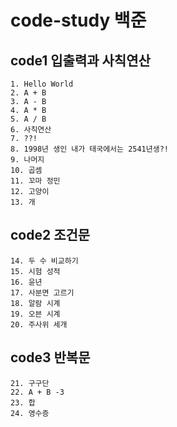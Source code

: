 # code-study 백준

## code1 입출력과 사칙연산

    1. Hello World
    2. A + B
    3. A - B
    4. A * B
    5. A / B
    6. 사칙연산
    7. ??!
    8. 1998년 생인 내가 태국에서는 2541년생?!
    9. 나머지
    10. 곱셈
    11. 꼬마 정민
    12. 고양이
    13. 개
   
## code2 조건문

    14. 두 수 비교하기
    15. 시험 성적
    16. 윤년
    17. 사분면 고르기
    18. 알람 시계
    19. 오븐 시계
    20. 주사위 세개

## code3 반복문

    21. 구구단
    22. A + B -3
    23. 합
    24. 영수증